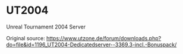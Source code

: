# UT2004
Unreal Tournament 2004 Server

Original source: https://www.utzone.de/forum/downloads.php?do=file&id=1196_UT2004-Dedicatedserver--3369.3-incl.-Bonuspack/
